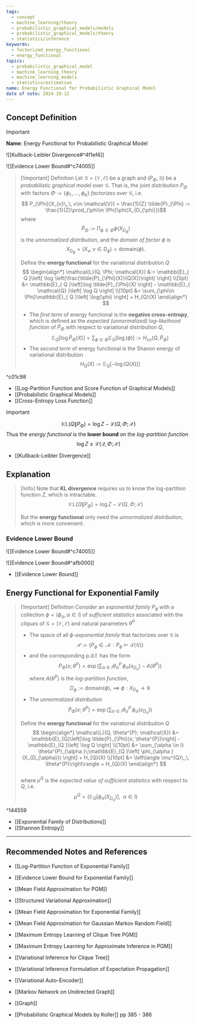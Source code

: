 ```yaml
---
tags:
  - concept
  - machine_learning/theory
  - probabilistic_graphical_models/models
  - probabilistic_graphical_models/theory
  - statistics/inference
keywords:
  - factorized_energy_functional
  - energy_functional
topics:
  - probabilistic_graphical_model
  - machine_learning_theory
  - machine_learning_models
  - statistics/estimation
name: Energy Functional for Probabilistic Graphical Model
date of note: 2024-10-12
---
```


## Concept Definition

>[!important]
>**Name**: Energy Functional for Probabilistic Graphical Model

![[Kullback-Leibler Divergence#^4f1ef4]]

![[Evidence Lower Bound#^c74005]]


>[!important] Definition
>Let $\mathcal{G} = (\mathcal{V}, \mathcal{E})$ be a graph and $(P_{\Phi}, \mathcal{G})$ be a *probabilistic graphical model* over $\mathcal{G}$. That is, the  joint distribution  $P_{\Phi}$ with factors $\Phi := \left\{ \phi_{1} \,{,}\ldots{,}\, \phi_{K}\right\}$  *factorizes over* $\mathcal{G}$, i.e. $$
> P_{\Phi}(X_{v}\,,\, v\in \mathcal{V}) = \frac{1}{Z} \tilde{P}_{\Phi} := \frac{1}{Z}\prod_{\phi\in \Phi}\phi(X_{D_{\phi}})$$ 
>where $$ \tilde{P}_{\Phi} := \prod_{\phi\in \Phi}\phi(X_{D_{\phi}})$$ is the *unnormalized distribution*, and the *domain of factor* $\phi$ is $$X_{D_{\phi}} = (X_{v}, \; v\in D_{\phi}) = \text{domain}(\phi).$$
>
>
>Define the **energy functional** for the variational distribution $Q$ 
>$$
>\begin{align*}
>\mathcal{L}(Q, \Phi; \mathcal{X}) &:= \mathbb{E}_{ Q }\left[ \log \left(\frac{\tilde{P}_{\Phi}(X)}{Q(X)}\right) \right] \\[5pt]
>&= \mathbb{E}_{ Q }\left[\log \tilde{P}_{\Phi}(X) \right]  - \mathbb{E}_{ \mathcal{Q} }\left[  \log Q \right] \\[10pt]
>&= \sum_{\phi\in \Phi}\mathbb{E}_{ Q }\left[  \log(\phi) \right] + H_{Q}(X)
\end{align*}
>$$
>- The *first term* of energy functional is the **negative cross-entropy**, which is defined as the *expected (unnormalized) log-likelhood function* of $\tilde{P}_{\Phi}$ with respect to variational distribution $Q$, $$\mathbb{E}_{ Q }\left[\log \tilde{P}_{\Phi}(X) \right] = \sum_{\phi\in \Phi}\mathbb{E}_{ Q }\left[  \log(\phi) \right] := H_{ce}(Q, \tilde{P}_{\Phi})$$
>- The *second term* of energy functional is the Shanon energy of variational distribution $$H_{Q}(X) := \mathbb{E}_{ Q }\left[  -\log(Q(X)) \right]$$

^c01c98

- [[Log-Partition Function and Score Function of Graphical Models]]
- [[Probabilistic Graphical Models]] 
- [[Cross-Entropy Loss Function]]


>[!important]
>$$
>\mathbb{KL}\left( Q \left\|\right. P_{\Phi} \right) = \log Z - \mathcal{L}(Q, \Phi; \mathcal{X}) 
>$$
>Thus the *energy functional* is the **lower bound** on the *log-partition function*
>$$
>\log Z \ge \mathcal{L}(\mathcal{Q}, \Phi; \mathcal{X}) 
>$$

- [[Kullback-Leibler Divergence]]


## Explanation

>[!info]
>Note that **KL divergence** requires us to know the log-partition function $Z$, which is intractable.
>$$
>\mathbb{KL}\left( Q \left\|\right. P_{\Phi} \right) = \log Z - \mathcal{L}(Q, \Phi; \mathcal{X}) 
>$$
>
>But the **energy functional** only need the *unnormalized distribution*, which is more convenient.


### Evidence Lower Bound

![[Evidence Lower Bound#^c74005]]

![[Evidence Lower Bound#^afb000]]

- [[Evidence Lower Bound]]


## Energy Functional for Exponential Family

>[!important] Definition
>Consider an *exponential family* $P_{\phi}$ with a collection $\phi = (\phi_{\alpha}, \alpha \in I)$ of *sufficient statistics* associated with the *cliques* of $\mathcal{G} = (\mathcal{V}, \mathcal{E})$ and natural parameters $\theta^{P}$
>- The space of all *$\phi$-exponential family* that factorizes over $\mathcal{G}$ is $$\mathscr{P} := \left\{P_{\phi} \in \mathcal{M}:  P_{\phi} \vDash \mathcal{I}(\mathcal{G}) \right\}$$ 
>- and the corresponding p.d.f. has the form $$P_{\Phi}(x; \theta^{P}) = \exp \left(\sum_{\alpha \in I} \theta^{P}_{\alpha }\,\phi_{\alpha }(x_{D_{\alpha}}) - A(\theta^{P})\right)$$ where  $A(\theta^{P})$ is the *log-partition function*, $$D_{\phi} := \text{domain}(\phi),\; \implies\; \phi: X_{D_{\phi}} \to \mathbb{R}$$
>- The *unnormalized distribution* $$\tilde{P}_{\Phi}(x; \theta^{P}) = \exp \left(\sum_{\alpha \in I} \theta^{P}_{\alpha }\,\phi_{\alpha }(x_{D_{\alpha}})\right)$$
>
>Define the **energy functional** for the variational distribution $Q$ 
>$$
>\begin{align*}
>\mathcal{L}(Q, \theta^{P}; \mathcal{X}) &= \mathbb{E}_{Q}\left[\log \tilde{P}_{\Phi}(x; \theta^{P})\right]  - \mathbb{E}_{Q }\left[  \log Q \right] \\[10pt]
>&= \sum_{\alpha \in I} \theta^{P}_{\alpha }\;\mathbb{E}_{Q }\left[  \phi_{\alpha }(X_{D_{\alpha}}) \right]  + H_{Q}(X) \\[10pt]
>&= \left\langle  \mu^{Q}\,,\, \theta^{P}\right\rangle + H_{Q}(X)  
\end{align*}
>$$   
>where $\mu^{Q}$ is the *expected value of sufficient statistics* with respect to $Q$, i.e. $$\mu^{Q} = (\mathbb{E}_{Q}\left[\phi_{\alpha }(X_{D_{\alpha}}) \right], \;\; \alpha\in I)$$

^144559

- [[Exponential Family of Distributions]]
- [[Shannon Entropy]]




-----------
##  Recommended Notes and References




- [[Log-Partition Function of Exponential Family]]
- [[Evidence Lower Bound for Exponential Family]]


- [[Mean Field Approximation for PGM]]
- [[Structured Variational Approximation]]
- [[Mean Field Approximation for Exponential Family]]
- [[Mean Field Approximation for Gaussian Markov Random Field]]

- [[Maximum Entropy Learning of Clique Tree PGM]]
- [[Maximum Entropy Learning for Approximate Inference in PGM]]
- [[Variational Inference for Clique Tree]]
- [[Variational Inference Formulation of Expectation Propagation]]
- [[Variational Auto-Encoder]]



- [[Markov Network on Undirected Graph]]
- [[Graph]]

- [[Probabilistic Graphical Models by Koller]] pp 385 - 386